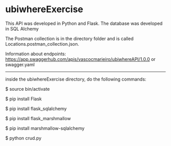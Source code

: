 # ubiwhereExercise


This API was developed in Python and Flask.
The database was developed in SQL Alchemy


The Postman collection is in the directory folder and is called Locations.postman_collection.json.

Information about endpoints:
https://app.swaggerhub.com/apis/vascocmarieiro/ubiwhereAPI/1.0.0
or 
swagger.yaml

-------
inside the ubiwhereExercise directory, do the following commands:

$ source bin/activate

$ pip install Flask

$ pip install flask_sqlalchemy

$ pip install flask_marshmallow

$ pip install marshmallow-sqlalchemy

$ python crud.py

